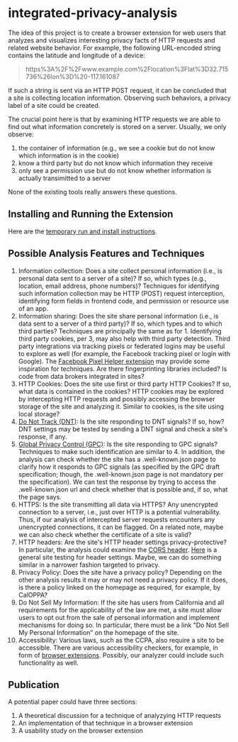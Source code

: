 # integrated-privacy-analysis

The idea of this project is to create a browser extension for web users that analyzes and visualizes interesting privacy facts of HTTP requests and related website behavior. For example, the following URL-encoded string contains the latitude and longitude of a device:

> https%3A%2F%2Fwww.example.com%2Flocation%3Flat%3D32.715736%26lon%3D%20-117.161087

If such a string is sent via an HTTP POST request, it can be concluded that a site is collecting location information. Observing such behaviors, a privacy label of a site could be created.

The crucial point here is that by examining HTTP requests we are able to find out what information concretely is stored on a server. Usually, we only observe:

1. the container of information (e.g., we see a cookie but do not know which information is in the cookie)
2. know a third party but do not know which information they receive
3. only see a permission use but do not know whether information is actually transimitted to a server

None of the existing tools really answers these questions.

## Installing and Running the Extension

Here are the [temporary run and install instructions](https://github.com/privacy-tech-lab/integrated-privacy-analysis/issues/12#issuecomment-776985944).

## Possible Analysis Features and Techniques

1. Information collection: Does a site collect personal information (i.e., is personal data sent to a server of a site)? If so, which types (e.g., location, email address, phone numbers)? Techniques for identifying such information collection may be HTTP (POST) request interception, identifying form fields in frontend code, and permission or resource use of an app.
2. Information sharing: Does the site share personal information (i.e., is data sent to a server of a third party)? If so, which types and to which third parties? Techniques are principally the same as for 1. Identifying third party cookies, per 3, may also help with third party detection. Third party integrations via tracking pixels or federated logins may be useful to explore as well (for example, the Facebook tracking pixel or login with Google). The [Facebook Pixel Helper extension](https://chrome.google.com/webstore/detail/facebook-pixel-helper/fdgfkebogiimcoedlicjlajpkdmockpc) may provide some inspiration for techniques. Are there fingerprinting libraries included? Is code from data brokers integrated in sites?
3. HTTP Cookies: Does the site use first or third party HTTP Cookies? If so, what data is contained in the cookies? HTTP cookies may be explored by intercepting HTTP requests and possibly accessing the browser storage of the site and analyzing it. Similar to cookies, is the site using local storage?
4. [Do Not Track (DNT)](https://en.wikipedia.org/wiki/Do_Not_Track): Is the site responding to DNT signals? If so, how? DNT settings may be tested by sending a DNT signal and check a site's response, if any.
5. [Global Privacy Control (GPC)](https://globalprivacycontrol.github.io/gpc-spec/): Is the site responding to GPC signals? Techniques to make such identification are similar to 4. In addition, the analysis can check whether the site has a .well-known.json page to clarify how it responds to GPC signals (as specified by the GPC draft specification; though, the .well-known.json page is not mandatory per the specification). We can test the response by trying to access the .well-known.json url and check whether that is possible and, if so, what the page says.
6. HTTPS: Is the site transmitting all data via HTTPS? Any unencrypted connection to a server, i.e., just over HTTP is a potential vulnerability. Thus, if our analysis of intercepted server requests encounters any unencrypted connections, it can be flagged. On a related note, maybe we can also check whether the certificate of a site is valid?
7. HTTP headers: Are the site's HTTP header settings privacy-protective? In particular, the analysis could examine the [CORS header](https://en.wikipedia.org/wiki/Cross-origin_resource_sharing). [Here](https://securityheaders.com/) is a general site testing for header settings. Maybe, we can do something similar in a narrower fashion targeted to privacy.
8. Privacy Policy: Does the site have a privacy policy? Depending on the other analysis results it may or may not need a privacy policy. If it does, is there a policy linked on the homepage as required, for example, by CalOPPA?
9. Do Not Sell My Information: If the site has users from California and all requirements for the applicability of the law are met, a site must allow users to opt out from the sale of personal information and implement mechanisms for doing so. In particular, there must be a link "Do Not Sell My Personal Information" on the homepage of the site.
10. Accessibility: Various laws, such as the CCPA, also require a site to be accessible. There are various accessibility checkers, for example, in form of [browser extensions](https://chrome.google.com/webstore/detail/siteimprove-accessibility/efcfolpjihicnikpmhnmphjhhpiclljc). Possibly, our analyzer could include such functionality as well.

## Publication

A potential paper could have three sections:

1. A theoretical discussion for a technique of analyzying HTTP requests
2. An implementation of that technique in a browser extension
3. A usability study on the browser extension
